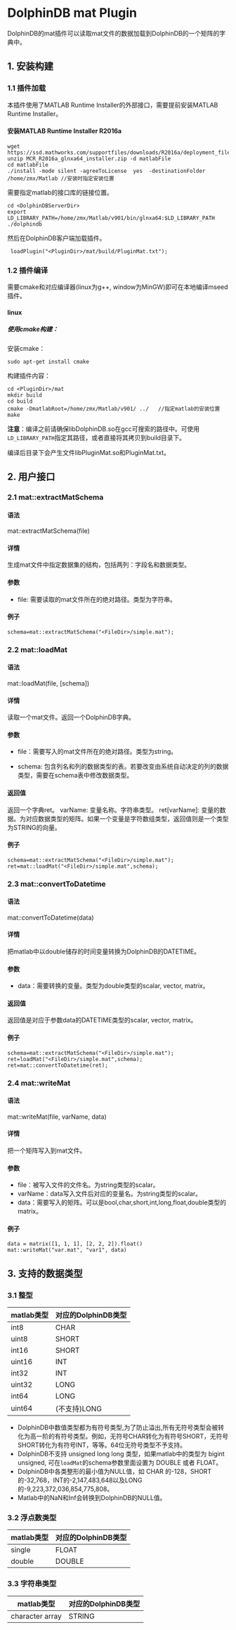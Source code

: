 # DolphinDB mat Plugin

DolphinDB的mat插件可以读取mat文件的数据加载到DolphinDB的一个矩阵的字典中。

## 1. 安装构建

### 1.1 插件加载
本插件使用了MATLAB Runtime Installer的外部接口，需要提前安装MATLAB Runtime Installer。
#### 安装MATLAB Runtime Installer R2016a
```
wget https://ssd.mathworks.com/supportfiles/downloads/R2016a/deployment_files/R2016a/installers/glnxa64/MCR_R2016a_glnxa64_installer.zip
unzip MCR_R2016a_glnxa64_installer.zip -d matlabFile
cd matlabFile
./install -mode silent -agreeToLicense  yes  -destinationFolder  /home/zmx/Matlab //安装时指定安装位置
```
需要指定matlab的接口库的链接位置。
```
cd <DolphinDBServerDir>
export LD_LIBRARY_PATH=/home/zmx/Matlab/v901/bin/glnxa64:$LD_LIBRARY_PATH
./dolphindb
```
然后在DolphinDB客户端加载插件。
```
 loadPlugin("<PluginDir>/mat/build/PluginMat.txt");
```

### 1.2 插件编译

需要cmake和对应编译器(linux为g++, window为MinGW)即可在本地编译mseed插件。

#### linux

##### 使用cmake构建：

安装cmake：

```
sudo apt-get install cmake
```

构建插件内容：

```
cd <PluginDir>/mat
mkdir build
cd build
cmake -DmatlabRoot=/home/zmx/Matlab/v901/ ../   //指定matlab的安装位置
make
```

**注意**：编译之前请确保libDolphinDB.so在gcc可搜索的路径中。可使用`LD_LIBRARY_PATH`指定其路径，或者直接将其拷贝到build目录下。

编译后目录下会产生文件libPluginMat.so和PluginMat.txt。

##  2. 用户接口

### 2.1 mat::extractMatSchema

#### 语法

mat::extractMatSchema(file)

#### 详情

生成mat文件中指定数据集的结构，包括两列：字段名和数据类型。

#### 参数

* file: 需要读取的mat文件所在的绝对路径。类型为字符串。

#### 例子

```
schema=mat::extractMatSchema("<FileDir>/simple.mat");
```

### 2.2 mat::loadMat

#### 语法

mat::loadMat(file, [schema])

#### 详情

读取一个mat文件。返回一个DolphinDB字典。

#### 参数
* file：需要写入的mat文件所在的绝对路径。类型为string。

* schema: 包含列名和列的数据类型的表。若要改变由系统自动决定的列的数据类型，需要在schema表中修改数据类型。

#### 返回值
返回一个字典ret。
varName: 变量名称。字符串类型。
ret[varName]: 变量的数据。为对应数据类型的矩阵。如果一个变量是字符数组类型，返回值则是一个类型为STRING的向量。

#### 例子
```
schema=mat::extractMatSchema("<FileDir>/simple.mat");
ret=mat::loadMat("<FileDir>/simple.mat",schema);
```

### 2.3 mat::convertToDatetime

#### 语法

mat::convertToDatetime(data)

#### 详情

把matlab中以double储存的时间变量转换为DolphinDB的DATETIME。

#### 参数

* data：需要转换的变量。类型为double类型的scalar, vector, matrix。

#### 返回值

返回值是对应于参数data的DATETIME类型的scalar, vector, matrix。

#### 例子
```
schema=mat::extractMatSchema("<FileDir>/simple.mat");
ret=loadMat("<FileDir>/simple.mat",schema);
ret=mat::convertToDatetime(ret);
```

### 2.4 mat::writeMat

#### 语法

mat::writeMat(file, varName, data)

#### 详情

把一个矩阵写入到mat文件。

#### 参数

* file：被写入文件的文件名。为string类型的scalar。
* varName：data写入文件后对应的变量名。为string类型的scalar。
* data：需要写入的矩阵。可以是bool,char,short,int,long,float,double类型的matrix。

#### 例子
```
data = matrix([1, 1, 1], [2, 2, 2]).float()
mat::writeMat("var.mat", "var1", data)
```

## 3. 支持的数据类型

### 3.1 整型

| matlab类型          | 对应的DolphinDB类型 |
| ------------------ | :------------------ |
| int8            | CHAR                |
| uint8            | SHORT                |
| int16            | SHORT                |
| uint16            | INT                |
| int32            | INT                |
| uint32            | LONG                |
| int64                 | LONG               |
| uint64              | (不支持)LONG               |

* DolphinDB中数值类型都为有符号类型,为了防止溢出,所有无符号类型会被转化为高一阶的有符号类型。例如，无符号CHAR转化为有符号SHORT，无符号SHORT转化为有符号INT，等等。64位无符号类型不予支持。
* DolphinDB不支持 unsigned long long 类型，如果matlab中的类型为 bigint unsigned, 可在`loadMat`的schema参数里面设置为 DOUBLE 或者 FLOAT。
* DolphinDB中各类整形的最小值为NULL值，如 CHAR 的-128，SHORT的-32,768，INT的-2,147,483,648以及LONG的-9,223,372,036,854,775,808。
* Matlab中的NaN和Inf会转换到DolphinDB的NULL值。
### 3.2 浮点数类型

| matlab类型  | 对应的DolphinDB类型 |
| ---------- | :------------------ |
| single     | FLOAT              |
| double     | DOUBLE              |

### 3.3 字符串类型

| matlab类型           | 对应的DolphinDB类型 |
| ------------------- | :------------------ |
| character array   | STRING              |